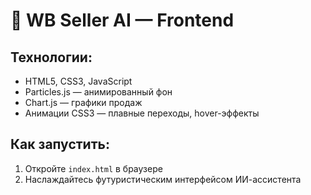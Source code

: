 # 🚀 WB Seller AI — Frontend

## Технологии:
- HTML5, CSS3, JavaScript
- Particles.js — анимированный фон
- Chart.js — графики продаж
- Анимации CSS3 — плавные переходы, hover-эффекты

## Как запустить:
1. Откройте `index.html` в браузере
2. Наслаждайтесь футуристическим интерфейсом ИИ-ассистента